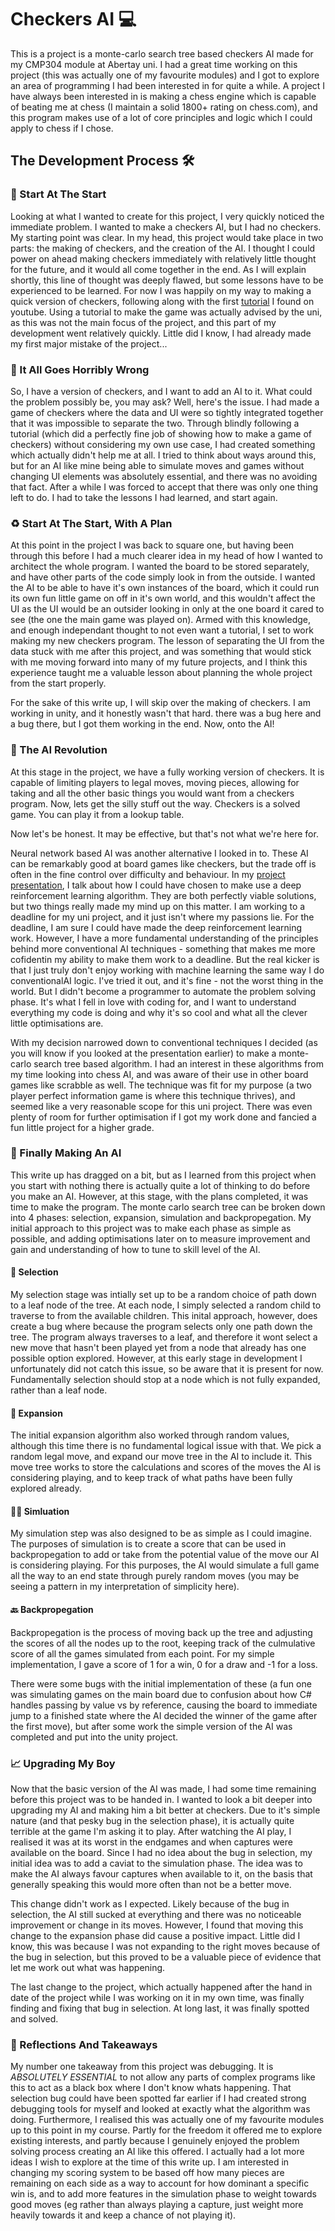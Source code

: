 # Checkers AI 💻 
This is a project is a monte-carlo search tree based checkers AI made for my CMP304 module at Abertay uni. I had a great time working on this project 
(this was actually one of my favourite modules) and I got to explore an area of programming I had been interested in for quite a while. A project I
have always been interested in is making a chess engine which is capable of beating me at chess (I maintain a solid 1800+ rating on chess.com), and
this program makes use of a lot of core principles and logic which I could apply to chess if I chose.

## The Development Process 🛠 

### 🐣 Start At The Start
Looking at what I wanted to create for this project, I very quickly noticed the immediate problem. I wanted to make a checkers AI, but I had no checkers.
My starting point was clear. In my head, this project would take place in two parts: the making of checkers, and the creation of the AI. I thought I could
power on ahead making checkers immediately with relatively little thought for the future, and it would all come together in the end. As I will explain 
shortly, this line of thought was deeply flawed, but some lessons have to be experienced to be learned. For now I was happily on my way to making a quick 
version of checkers, following along with the first [tutorial](https://www.youtube.com/watch?v=-0vg5gopetE) I found on youtube. Using a tutorial to make 
the game was actually advised by the uni, as this was not the main focus of the project, and this part of my development went relatively quickly. Little 
did I know, I had already made my first major mistake of the project...

### 🤯 It All Goes Horribly Wrong
So, I have a version of checkers, and I want to add an AI to it. What could the problem possibly be, you may ask? Well, here's the issue. I had made a
game of checkers where the data and UI were so tightly integrated together that it was impossible to separate the two. Through blindly following a tutorial
(which did a perfectly fine job of showing how to make a game of checkers) without considering my own use case, I had created something which actually
didn't help me at all. I tried to think about ways around this, but for an AI like mine being able to simulate moves and games without changing UI elements
was absolutely essential, and there was no avoiding that fact. After a while I was forced to accept that there was only one thing left to do. I had to 
take the lessons I had learned, and start again.

### ♻ Start At The Start, With A Plan
At this point in the project I was back to square one, but having been through this before I had a much clearer idea in my head of how I wanted to architect
the whole program. I wanted the board to be stored separately, and have other parts of the code simply look in from the outside. I wanted the AI to be able 
to have it's own instances of the board, which it could run its own fun little game on off in it's own world, and this wouldn't affect the UI as the UI 
would be an outsider looking in only at the one board it cared to see (the one the main game was played on). Armed with this knowledge, and enough independant
thought to not even want a tutorial, I set to work making my new checkers program. The lesson of separating the UI from the data stuck with me after this
project, and was something that would stick with me moving forward into many of my future projects, and I think this experience taught me a valuable lesson
about planning the whole project from the start properly.

For the sake of this write up, I will skip over the making of checkers. I am working in unity, and it honestly wasn't that hard. there was a bug here and a 
bug there, but I got them working in the end. Now, onto the AI!

### 👾 The AI Revolution
At this stage in the project, we have a fully working version of checkers. It is capable of limiting players to legal moves, moving pieces, allowing for taking
and all the other basic things you would want from a checkers program. Now, lets get the silly stuff out the way. Checkers is a solved game. You can play it
from a lookup table.

Now let's be honest. It may be effective, but that's not what we're here for.

Neural network based AI was another alternative I looked in to. These AI can be remarkably good at board games like checkers, but the trade off is often in the 
fine control over difficulty and behaviour. In my [project presentation](https://docs.google.com/presentation/d/1HZwHD338rQBVY-RWUqO-Pr8NIWZQCU44g4i5naiNzSc/edit?usp=sharing), 
I talk about how I could have chosen to make use a deep reinforcement learning algorithm. They are both perfectly viable solutions, but two things really made 
my mind up on this matter. I am working to a deadline for my uni project, and it just isn't where my passions lie. For the deadline, I am sure I could have made
the deep reinforcement learning work. However, I have a more fundamental understanding of the principles behind more conventional AI techniques - something that
makes me more cofidentin my ability to make them work to a deadline. But the real kicker is that I just truly don't enjoy working with machine learning the same 
way I do conventionalAI logic. I've tried it out, and it's fine - not the worst thing in the world. But I didn't become a programmer to automate the problem 
solving phase. It's what I fell in love with coding for, and I want to understand everything my code is doing and why it's so cool and what all the clever little 
optimisations are.

With my decision narrowed down to conventional techniques I decided (as you will know if you looked at the presentation earlier) to make a monte-carlo search tree
based algorithm. I had an interest in these algorithms from my time looking into chess AI, and was aware of their use in other board games like scrabble as well.
The technique was fit for my purpose (a two player perfect information game is where this technique thrives), and seemed like a very reasonable scope for this uni 
project. There was even plenty of room for further optimisation if I got my work done and fancied a fun little project for a higher grade.

### 💾 Finally Making An AI
This write up has dragged on a bit, but as I learned from this project when you start with nothing there is actually quite a lot of thinking to do before you make
an AI. However, at this stage, with the plans completed, it was time to make the program. The monte carlo search tree can be broken down into 4 phases: selection,
expansion, simulation and backpropegation. My initial approach to this project was to make each phase as simple as possible, and adding optimisations later on to
measure improvement and gain and understanding of how to tune to skill level of the AI.

#### 🤔 Selection
My selection stage was intially set up to be a random choice of path down to a leaf node of the tree. At each node, I simply selected a random child to traverse to
from the available children. This inital approach, however, does create a bug where because the program selects only one path down the tree. The program always 
traverses to a leaf, and therefore it wont select a new move that hasn't been played yet from a node that already has one possible option explored. However, at this 
early stage in development I unfortunately did not catch this issue, so be aware that it is present for now. Fundamentally selection should stop at a node which 
is not fully expanded, rather than a leaf node.

#### 🧩 Expansion
The initial expansion algorithm also worked through random values, although this time there is no fundamental logical issue with that. We pick a random legal move, 
and expand our move tree in the AI to include it. This move tree works to store the calculations and scores of the moves the AI is considering playing, and to keep 
track of what paths have been fully explored already.

#### 👨‍💻 Simluation
My simulation step was also designed to be as simple as I could imagine. The purposes of simulation is to create a score that can be used in backpropegation to 
add or take from the potential value of the move our AI is considering playing. For this purposes, the AI would simulate a full game all the way to an end state
through purely random moves (you may be seeing a pattern in my interpretation of simplicity here).

#### 🔙 Backpropegation
Backpropegation is the process of moving back up the tree and adjusting the scores of all the nodes up to the root, keeping track of the culmulative score of all
the games simulated from each point. For my simple implementation, I gave a score of 1 for a win, 0 for a draw and -1 for a loss.

There were some bugs with the initial implementation of these (a fun one was simulating games on the main board due to confusion about how C# handles passing by 
value vs by reference, causing the board to immediate jump to a finished state where the AI decided the winner of the game after the first move), but after some
work the simple version of the AI was completed and put into the unity project.

### 📈 Upgrading My Boy
Now that the basic version of the AI was made, I had some time remaining before this project was to be handed in. I wanted to look a bit deeper into upgrading my
AI and making him a bit better at checkers. Due to it's simple nature (and that pesky bug in the selection phase), it is actually quite terrible at the game I'm
asking it to play. After watching the AI play, I realised it was at its worst in the endgames and when captures were available on the board. Since I had no idea
about the bug in selection, my initial idea was to add a caviat to the simulation phase. The idea was to make the AI always favour captures when available to it,
on the basis that generally speaking this would more often than not be a better move.

This change didn't work as I expected. Likely because of the bug in selection, the AI still sucked at everything and there was no noticeable improvement or change
in its moves. However, I found that moving this change to the expansion phase did cause a positive impact. Little did I know, this was because I was not expanding
to the right moves because of the bug in selection, but this proved to be a valuable piece of evidence that let me work out what was happening. 

The last change to the project, which actually happened after the hand in date of the project while I was working on it in my own time, was finally finding and
fixing that bug in selection. At long last, it was finally spotted and solved.

### 🏁 Reflections And Takeaways
My number one takeaway from this project was debugging. It is *ABSOLUTELY ESSENTIAL* to not allow any parts of complex programs like this to act as a black box 
where I don't know whats happening. That selection bug could have been spotted far earlier if I had created strong debugging tools for myself and looked at 
exactly what the algorithm was doing. Furthermore, I realised this was actually one of my favourite modules up to this point in my course. Partly for the freedom 
it offered me to explore existing interests, and partly because I genuinely enjoyed the problem solving process creating an AI like this offered. I actually had
a lot more ideas I wish to explore at the time of this write up. I am interested in changing my scoring system to be based off how many pieces are remaining on 
each side as a way to account for how dominant a specific win is, and to add more features in the simulation phase to weight towards good moves (eg rather than
always playing a capture, just weight more heavily towards it and keep a chance of not playing it).
